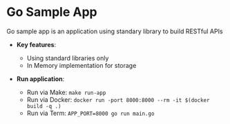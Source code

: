 # Go Sample App

Go sample app is an application using standary library to build RESTful APIs

* **Key features**:
    - Using standard libraries only
    - In Memory implementation for storage

* **Run application**:
    * Run via Make: ```make run-app```
    -  Run via Docker: ```docker run -port 8000:8000 --rm -it $(docker build -q .)```
    - Run via Term: ```APP_PORT=8000 go run main.go```
